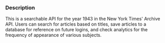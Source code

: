 ### Description ###

This is a searchable API for the year 1943 in the New York Times' Archive API. Users can search for articles based on titles,
save articles to a database for reference on future logins, and check analytics for the frequency of appearance of various 
subjects. 
